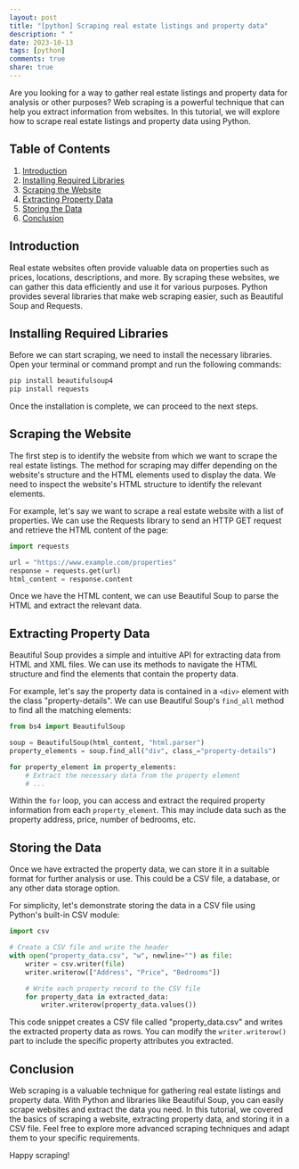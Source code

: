 ```yaml
---
layout: post
title: "[python] Scraping real estate listings and property data"
description: " "
date: 2023-10-13
tags: [python]
comments: true
share: true
---
```


Are you looking for a way to gather real estate listings and property data for analysis or other purposes? Web scraping is a powerful technique that can help you extract information from websites. In this tutorial, we will explore how to scrape real estate listings and property data using Python.

## Table of Contents
1. [Introduction](#introduction)
2. [Installing Required Libraries](#installing-required-libraries)
3. [Scraping the Website](#scraping-the-website)
4. [Extracting Property Data](#extracting-property-data)
5. [Storing the Data](#storing-the-data)
6. [Conclusion](#conclusion)

## Introduction<a name="introduction"></a>

Real estate websites often provide valuable data on properties such as prices, locations, descriptions, and more. By scraping these websites, we can gather this data efficiently and use it for various purposes. Python provides several libraries that make web scraping easier, such as Beautiful Soup and Requests.

## Installing Required Libraries<a name="installing-required-libraries"></a>

Before we can start scraping, we need to install the necessary libraries. Open your terminal or command prompt and run the following commands:

```python
pip install beautifulsoup4
pip install requests
```

Once the installation is complete, we can proceed to the next steps.

## Scraping the Website<a name="scraping-the-website"></a>

The first step is to identify the website from which we want to scrape the real estate listings. The method for scraping may differ depending on the website's structure and the HTML elements used to display the data. We need to inspect the website's HTML structure to identify the relevant elements.

For example, let's say we want to scrape a real estate website with a list of properties. We can use the Requests library to send an HTTP GET request and retrieve the HTML content of the page:

```python
import requests

url = "https://www.example.com/properties"
response = requests.get(url)
html_content = response.content
```

Once we have the HTML content, we can use Beautiful Soup to parse the HTML and extract the relevant data.

## Extracting Property Data<a name="extracting-property-data"></a>

Beautiful Soup provides a simple and intuitive API for extracting data from HTML and XML files. We can use its methods to navigate the HTML structure and find the elements that contain the property data.

For example, let's say the property data is contained in a `<div>` element with the class "property-details". We can use Beautiful Soup's `find_all` method to find all the matching elements:

```python
from bs4 import BeautifulSoup

soup = BeautifulSoup(html_content, "html.parser")
property_elements = soup.find_all("div", class_="property-details")

for property_element in property_elements:
    # Extract the necessary data from the property element
    # ...
```

Within the `for` loop, you can access and extract the required property information from each `property_element`. This may include data such as the property address, price, number of bedrooms, etc.

## Storing the Data<a name="storing-the-data"></a>

Once we have extracted the property data, we can store it in a suitable format for further analysis or use. This could be a CSV file, a database, or any other data storage option.

For simplicity, let's demonstrate storing the data in a CSV file using Python's built-in CSV module:

```python
import csv

# Create a CSV file and write the header
with open("property_data.csv", "w", newline="") as file:
    writer = csv.writer(file)
    writer.writerow(["Address", "Price", "Bedrooms"])

    # Write each property record to the CSV file
    for property_data in extracted_data:
        writer.writerow(property_data.values())
```

This code snippet creates a CSV file called "property_data.csv" and writes the extracted property data as rows. You can modify the `writer.writerow()` part to include the specific property attributes you extracted.

## Conclusion<a name="conclusion"></a>

Web scraping is a valuable technique for gathering real estate listings and property data. With Python and libraries like Beautiful Soup, you can easily scrape websites and extract the data you need. In this tutorial, we covered the basics of scraping a website, extracting property data, and storing it in a CSV file. Feel free to explore more advanced scraping techniques and adapt them to your specific requirements.

Happy scraping!